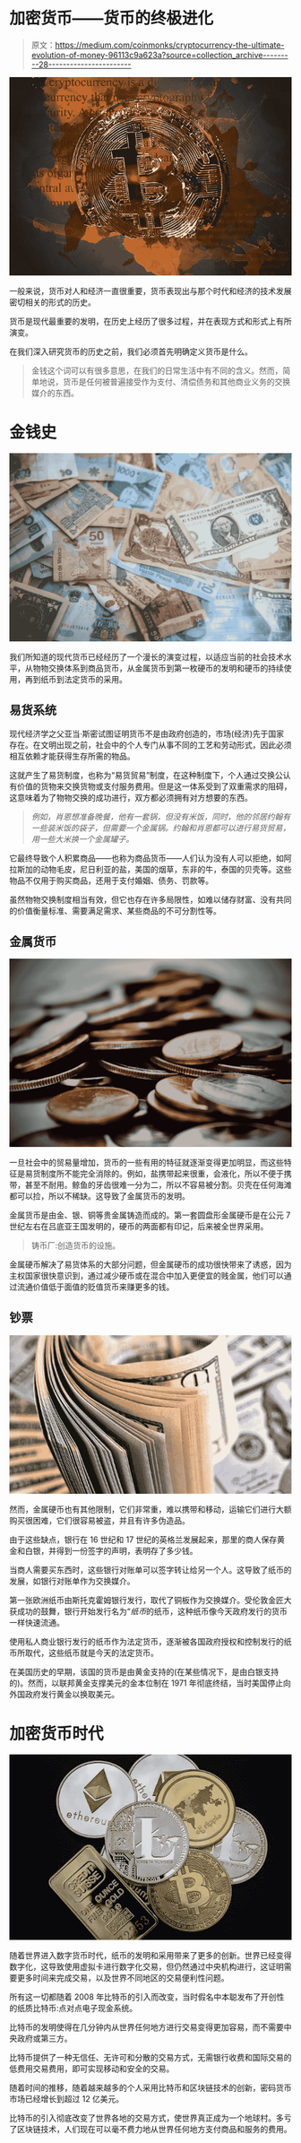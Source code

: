 # 加密货币——货币的终极进化

> 原文：<https://medium.com/coinmonks/cryptocurrency-the-ultimate-evolution-of-money-96113c9a623a?source=collection_archive---------28----------------------->

![](img/34b4e487d58f726fbfcd22d596374f18.png)

一般来说，货币对人和经济一直很重要，货币表现出与那个时代和经济的技术发展密切相关的形式的历史。

货币是现代最重要的发明，在历史上经历了很多过程，并在表现方式和形式上有所演变。

在我们深入研究货币的历史之前，我们必须首先明确定义货币是什么。

> 金钱这个词可以有很多意思，在我们的日常生活中有不同的含义。然而，简单地说，货币是任何被普遍接受作为支付、清偿债务和其他商业义务的交换媒介的东西。

# **金钱史**

![](img/cc5c50d1445e5d3c09bd3458987efcf2.png)

我们所知道的现代货币已经经历了一个漫长的演变过程，以适应当前的社会技术水平，从物物交换体系到商品货币，从金属货币到第一枚硬币的发明和硬币的持续使用，再到纸币到法定货币的采用。

## 易货系统

现代经济学之父亚当·斯密试图证明货币不是由政府创造的，市场(经济)先于国家存在。在文明出现之前，社会中的个人专门从事不同的工艺和劳动形式，因此必须相互依赖才能获得生存所需的物品。

这就产生了易货制度，也称为“易货贸易”制度，在这种制度下，个人通过交换公认有价值的货物来交换货物或支付服务费用。但是这一体系受到了双重需求的阻碍，这意味着为了物物交换的成功进行，双方都必须拥有对方想要的东西。

> *例如，肖恩想准备晚餐，他有一套锅，但没有米饭，同时，他的邻居约翰有一些装米饭的袋子，但需要一个金属锅。约翰和肖恩都可以进行易货贸易，用一些大米换一个金属罐子。*

它最终导致个人积累商品——也称为商品货币——人们认为没有人可以拒绝，如阿拉斯加的动物毛皮，尼日利亚的盐，美国的烟草，东非的牛，泰国的贝壳等。这些物品不仅用于购买商品，还用于支付婚姻、债务、罚款等。

虽然物物交换制度相当有效，但它也存在许多局限性，如难以储存财富、没有共同的价值衡量标准、需要满足需求、某些商品的不可分割性等。

## 金属货币

![](img/846505c4b210c7d85d8d19d585b9dc82.png)

一旦社会中的贸易量增加，货币的一些有用的特征就逐渐变得更加明显，而这些特征是易货制度所不能完全消除的。例如，盐携带起来很重，会液化，所以不便于携带，甚至不耐用。鲸鱼的牙齿很难一分为二，所以不容易被分割。贝壳在任何海滩都可以捡，所以不稀缺。这导致了金属货币的发明。

金属货币是由金、银、铜等贵金属铸造而成的。第一套圆盘形金属硬币是在公元 7 世纪左右在吕底亚王国发明的，硬币的两面都有印记，后来被全世界采用。

> 铸币厂:创造货币的设施。

金属硬币解决了易货体系的大部分问题，但金属硬币的成功很快带来了诱惑，因为主权国家很快意识到，通过减少硬币或在混合中加入更便宜的贱金属，他们可以通过流通价值低于面值的贬值货币来赚更多的钱。

## 钞票

![](img/d498d78993be9cb6bd56f2df6fb5bae5.png)

然而，金属硬币也有其他限制，它们非常重，难以携带和移动，运输它们进行大额购买很困难，它们很容易被盗，并且有许多伪造品。

由于这些缺点，银行在 16 世纪和 17 世纪的英格兰发展起来，那里的商人保存黄金和白银，并得到一份签字的声明，表明存了多少钱。

当商人需要买东西时，这些银行对账单可以签字转让给另一个人。这导致了纸币的发展，如银行对账单作为交换媒介。

第一张欧洲纸币由斯托克霍姆银行发行，取代了铜板作为交换媒介。受伦敦金匠大获成功的鼓舞，银行开始发行名为“*纸币*的纸币，这种纸币像今天政府发行的货币一样快速流通。

使用私人商业银行发行的纸币作为法定货币，逐渐被各国政府授权和控制发行的纸币所取代，这些纸币就是今天的法定货币。

在美国历史的早期，该国的货币是由黄金支持的(在某些情况下，是由白银支持的)。然而，以联邦黄金支撑美元的金本位制在 1971 年彻底终结，当时美国停止向外国政府发行黄金以换取美元。

# 加密货币时代

![](img/ad2cb6381747f588cbd4fa0857a725ce.png)

随着世界进入数字货币时代，纸币的发明和采用带来了更多的创新。世界已经变得数字化，这导致使用虚拟卡进行数字化交易，但仍然通过中央机构进行，这证明需要更多时间来完成交易，以及世界不同地区的交易便利性问题。

所有这一切都随着 2008 年比特币的引入而改变，当时假名中本聪发布了开创性的纸质比特币:点对点电子现金系统。

比特币的发明使得在几分钟内从世界任何地方进行交易变得更加容易，而不需要中央政府或第三方。

比特币提供了一种无信任、无许可和分散的交易方式，无需银行收费和国际交易的低费用交易费用，即可实现移动和安全的交易。

随着时间的推移，随着越来越多的个人采用比特币和区块链技术的创新，密码货币市场已经增长到超过 12 亿美元。

比特币的引入彻底改变了世界各地的交易方式，使世界真正成为一个地球村。多亏了区块链技术，人们现在可以毫不费力地从世界任何地方支付商品和服务的费用。